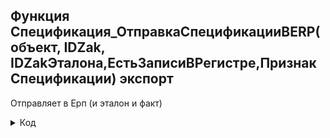## Функция Спецификация_ОтправкаСпецификацииВERP(объект, IDZak, IDZakЭталона,ЕстьЗаписиВРегистре,ПризнакСпецификации)	экспорт	

Отправляет в Ерп (и эталон и факт)

<details>
  <summary>
    Код
  </summary>
  
	Если не нрег(НСтр(СтрокаСоединенияИнформационнойБазы(), "Ref")) = "anjelika"  тогда Возврат Неопределено КонецЕсли;	
	Сообщения = Новый массив();
	Если не Объект.НомерСчета="тест" тогда        
		Если Строка(Объект.Тип)="Отходы" Тогда //или Строка(Объект.Тип)="Полуфабрикат" Тогда //Отходы	
			Отходы = Истина;
		Иначе
			Отходы = Ложь;
		КонецЕсли;
		КоэфСпец = Объект.КоэффициентСпецификации; //30.11.2023    
		КоэфСпец = ?(КоэфСпец<>0,КоэфСпец,1);      //30.11.2023 
		Если ЕстьЗаписиВРегистре или (Объект.н_РучнойВводСпецификации и ПроверитьЗаписиВРегистреСпецификация(IDZak,ПризнакСпецификации)) тогда	     
			//Здесь мы если:
			//ИспользоватьДанныеРегистра = истина или РучнойВводнойСпецификации=Истина и есть записи в регистре спецификации
			Отправлять = Истина;
			Запрос   =  Новый Запрос();
			Запрос.Текст = 
			"ВЫБРАТЬ
			|	Спецификация.НормаНа1КМ КАК НормаНа1КМ,
			|	Спецификация.IDZak КАК IDZak,
			|	Спецификация.НомерЭтапа КАК НомерЭтапа,
			|	Спецификация.НаименованиеМатериала КАК НаименованиеМатериала,
			|	Спецификация.ПривязкаКERP КАК ПривязкаКERP,
			|	Спецификация.ВидОперации КАК ВидОперации
			|ИЗ
			|	РегистрСведений.н_Спецификация КАК Спецификация
			|ГДЕ
			|	Спецификация.НомерЭтапа <> ""Расчётный""
			|	И Спецификация.ВидОперации <> &ВолочениеМультик   
			|	И Спецификация.ПризнакСпецификации =  &Признак
			|	И Спецификация.IDZak = &IDZak
			|
			|УПОРЯДОЧИТЬ ПО
			|	НомерЭтапа";	
			Запрос.УстановитьПараметр("IDZak", IDZak);	
			Если ПризнакСпецификации="Эталон" тогда
				Если Объект.н_РучнойВводСпецификации тогда 												 //20,04
					Запрос.УстановитьПараметр("Признак", Перечисления.н_ПризнакСпецификации.НовыйЭталон);//	            
				Иначе                                                                                    //
					Запрос.УстановитьПараметр("Признак", Перечисления.н_ПризнакСпецификации.Эталон);	            
				КонецЕсли;                                                                               //
			Иначе
				Запрос.УстановитьПараметр("Признак", Перечисления.н_ПризнакСпецификации.Производственная);	
			КонецЕсли;
			Запрос.УстановитьПараметр("ВолочениеМультик", Перечисления.ВидОперации.ВолочениеМультивайер);
			РезультатЗапроса = Запрос.Выполнить();
			Выборка = РезультатЗапроса.Выбрать();
			ЗаписьXML = Новый ЗаписьXML;
			ЗаписьXML.ОткрытьФайл("\\192.168.99.2\obmen\ExpertV\anj.xml");       //\\192.168.99.2\obmen\ExpertV
			ЗаписьXML.ЗаписатьОбъявлениеXML();
			ЗаписьXML.ЗаписатьНачалоЭлемента("Материалы");
			Пока Выборка.Следующий() Цикл
				ЗаписьXML.ЗаписатьНачалоЭлемента("Значения");
				Если Объект.н_ИспользоватьНовуюКодировкуМатериала тогда   //+30,10
					ЗаписьXML.ЗаписатьАтрибут("ПривязкаКERP",Выборка.НаименованиеМатериала.ПривязкаКERPНовая);//+30,10
				Иначе                            //+30,10
					ЗаписьXML.ЗаписатьАтрибут("ПривязкаКERP",Выборка.ПривязкаКERP);
				КонецЕсли;	            //+30,10
				ЗаписьXML.ЗаписатьАтрибут("Наименование",Выборка.НаименованиеМатериала.Наименование);
				ЗаписьXML.ЗаписатьАтрибут("НормаНа1КМ",Строка(Выборка.НормаНа1КМ*КоэфСпец)); //30.11.2023
				ЗаписьXML.ЗаписатьАтрибут("НомерЭтапа",Строка(Выборка.НомерЭтапа)); 
				ЗаписьXML.ЗаписатьАтрибут("ВидОперации",Строка(Выборка.ВидОперации));
				
				ЗаписьXML.ЗаписатьКонецЭлемента();	                                 
			КонецЦикла;									
		Иначе   
			//Здесь мы если забираем производственную часть или когда создаем ТЕСТ           
			// или если нет записей в регистре
			//Наполняем текстовый документ
			Отправлять = истина;
			Запрос   =  Новый Запрос();
			Запрос.Текст = 
			"ВЫБРАТЬ
			|	НоменклатураМатериалов.ПривязкаКERP КАК ПривязкаКERP,  
			|	НоменклатураМатериалов.ПривязкаКERPНовая КАК ПривязкаКERPНовая,
			|	НоменклатураМатериалов.Наименование КАК Наименование,
			|	ПотребностиПоМатериалам.НормаНа1КМ КАК НормаНа1КМ,
			|	ПотребностиПоМатериалам.НомерЭтапа КАК НомерЭтапа,
			|	ПотребностиПоМатериалам.IDZak КАК IDZak,
			|	ПотребностиПоМатериалам.ВидОперации КАК ВидОперации
			|ИЗ
			|	Справочник.НоменклатураМатериалов КАК НоменклатураМатериалов
			|		ЛЕВОЕ СОЕДИНЕНИЕ РегистрСведений.ПотребностиПоМатериалам КАК ПотребностиПоМатериалам
			|		ПО НоменклатураМатериалов.Ссылка = ПотребностиПоМатериалам.НаименованиеМатериала
			|ГДЕ
			|	ПотребностиПоМатериалам.IDZak = &IDZak
			|	И ПотребностиПоМатериалам.НомерЭтапа <> ""Расчётный""
			|	И ПотребностиПоМатериалам.ВидОперации <> &ВолочениеМультик";	
			Если IDZakЭталона=неопределено тогда
				Запрос.УстановитьПараметр("IDZak", IDZak);
			Иначе                                         
				Запрос.УстановитьПараметр("IDZak", IDZakЭталона);		
			КонецЕсли; 
			
			Запрос.УстановитьПараметр("ВолочениеМультик", Перечисления.ВидОперации.ВолочениеМультивайер);
			РезультатЗапроса = Запрос.Выполнить();
			Выборка = РезультатЗапроса.Выбрать();
			ЗаписьXML = Новый ЗаписьXML;
			ЗаписьXML.ОткрытьФайл("\\192.168.99.2\obmen\ExpertV\anj.xml"); 
			ЗаписьXML.ЗаписатьОбъявлениеXML();
			ЗаписьXML.ЗаписатьНачалоЭлемента("Материалы");
			Пока Выборка.Следующий() Цикл
				ЗаписьXML.ЗаписатьНачалоЭлемента("Значения");
				Если Объект.н_ИспользоватьНовуюКодировкуМатериала тогда  //+30,10
					ЗаписьXML.ЗаписатьАтрибут("ПривязкаКERP",Выборка.ПривязкаКERPНовая);//+30,10     					
				Иначе                                                              //+30,10
					ЗаписьXML.ЗаписатьАтрибут("ПривязкаКERP",Выборка.ПривязкаКERP);     					
				КонецЕсли;                                     //+30,10
				ЗаписьXML.ЗаписатьАтрибут("Наименование",Выборка.Наименование);
				ЗаписьXML.ЗаписатьАтрибут("НормаНа1КМ",Строка(Выборка.НормаНа1КМ*КоэфСпец));
				ЗаписьXML.ЗаписатьАтрибут("НомерЭтапа",Строка(Выборка.НомерЭтапа));
				ЗаписьXML.ЗаписатьАтрибут("ВидОперации",Строка(Выборка.ВидОперации));				
				ЗаписьXML.ЗаписатьКонецЭлемента();	                                 
				
				Если Выборка.НормаНа1КМ=0 тогда                           
					Если IDZakЭталона=неопределено тогда					
						Сообщения.Добавить("Норма на 1 км для "+Выборка.Наименование+ " не найдена для основной тех.цепочки на операции " +Выборка.ВидОперации);					
						Отправлять = ПроверитьЗаписиВРегистреСпецификация(IDZak, ПризнакСпецификации);
					Иначе		
						Сообщения.Добавить("Норма на 1 км для "+Выборка.Наименование+ " не найдена для эталонной тех.цепочки на операции " +Выборка.ВидОперации);					
						Отправлять = ПроверитьЗаписиВРегистреСпецификация(IDZakЭталона, ПризнакСпецификации);
 					КонецЕсли;
				КонецЕсли;
			КонецЦикла;   
		КонецЕсли;    
		
		ЗаписьXML.ЗаписатьКонецЭлемента();
		СтрXML = ЗаписьXML.Закрыть();		
		т  = Новый ТекстовыйДокумент;
		т.Прочитать("\\192.168.99.2\obmen\ExpertV\anj.xml"); 
		текстXML = т.ПолучитьТекст();
		//запрос на чтение в ерп
		Если Отправлять тогда
			Соединение = Новый HTTPСоединение("1s-1", 80, "admin","21179");
			УстановитьПривилегированныйРежим(Истина);	
			ЕстьБЗ=?(СтрНайти(Объект.НомерСчета,"БЗ")>0,Истина,Ложь);   //05.04.2023 Производство без заказа
			
			
			Если Строка(ПризнакСпецификации)="Производственная" тогда 
				//IDZAKЭталона=неопределено и ЕстьЗаписиВРегистре=ложь тогда
				Текст = "/erp/ru/hs/spec?a="+IDZak+"&b=Производственный&c="+"&d="+естьБЗ+"&e="+Отходы;   
			Иначе	
				Текст = "/erp/ru/hs/spec?a="+IDZak+"&b=Эталон&c="+IDZakЭталона+"&d="+естьБЗ+"&e="+Отходы;
				Если  не ЕстьЗаписиВРегистре тогда     //если Нет записи в регистре - есть созданный Тест заказ, его удаляем
					Документы.ЗаказыВПроизводство.НайтиПоРеквизиту("IDZAK",IDZakЭталона).ПолучитьОбъект().Удалить();			
				КонецЕсли;
			КонецЕсли;
			
			
			Запрос = Новый HTTPЗапрос(Текст);
			Результат = Соединение.Получить(Запрос);					
			УстановитьПривилегированныйРежим(Ложь);   
			Иначе Результат = Новый структура("КодСостояния",0);
		КонецЕсли;	                 
	КонецЕсли;	                 
	ОбщееСообщение="";
	Для Каждого Сообщение Из Сообщения Цикл 
		ОбщееСообщение= Сообщение + символы.ПС;
	КонецЦикла; 
	Если не ОбщееСообщение="" тогда		
		Сообщить("Для заказа #" + Объект.НомерСчета + символы.ПС +ОбщееСообщение);
	КонецЕсли;
   	Результат = ?(Результат.КодСостояния = 200, Истина, ложь);
	Возврат Результат;


</details>
